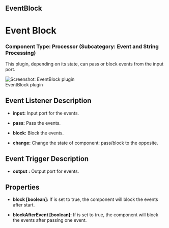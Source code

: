 ##

## EventBlock

# Event Block

### Component Type: Processor (Subcategory: Event and String Processing)

This plugin, depending on its state, can pass or block events from the input port.

![Screenshot:
        EventBlock plugin](./img/EventBlock.jpg "Screenshot: EventBlock plugin")  
EventBlock plugin

## Event Listener Description

- **input:** Input port for the events.

- **pass:** Pass the events.

- **block:** Block the events.

- **change:** Change the state of component: pass/block to the opposite.

## Event Trigger Description

- **output** **:** Output port for events.

## Properties

- **block \[boolean\]:** If is set to true, the component will block the events after start.

- **blockAfterEvent \[boolean\]:** If is set to true, the component will block the events after passing one event.
